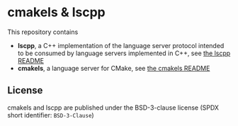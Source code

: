 # cmakels & lscpp

This repository contains

- **lscpp**, a C++ implementation of the language server protocol intended to be consumed by language servers implemented in C++, see [the lscpp README](lscpp/README.md) 
- **cmakels**, a language server for CMake, see [the cmakels README](cmakels/README.md) 

## License

cmakels and lscpp are published under the BSD-3-clause license (SPDX short identifier: `BSD-3-Clause`)
